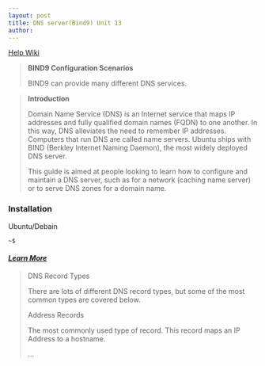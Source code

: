 ```yaml
---
layout: post
title: DNS server(Bind9) Unit 13
author:
---
```


[Help Wiki](https://help.ubuntu.com/community/BIND9ServerHowto)

> <b>**BIND9 Configuration Scenarios**</b>
>
> BIND9 can provide many different DNS services.

> <b>Introduction</b>
>
> Domain Name Service (DNS) is an Internet service that maps IP addresses and fully qualified domain names (FQDN) to one another. In this way, DNS alleviates the need to remember IP addresses. Computers that run DNS are called name servers. Ubuntu ships with BIND (Berkley Internet Naming Daemon), the most widely deployed DNS server.
>
> This guide is aimed at people looking to learn how to configure and maintain a DNS server, such as for a network (caching name server) or to serve DNS zones for a domain name. 

### Installation

Ubuntu/Debain

```
~$
```

#### [*Learn More*](https://help.ubuntu.com/community/BIND9ServerHowto#DNS_Record_Types)

> DNS Record Types
>
> There are lots of different DNS record types, but some of the most common types are covered below.
>
> Address Records
>
> The most commonly used type of record. This record maps an IP Address to a hostname.
>
> ...
